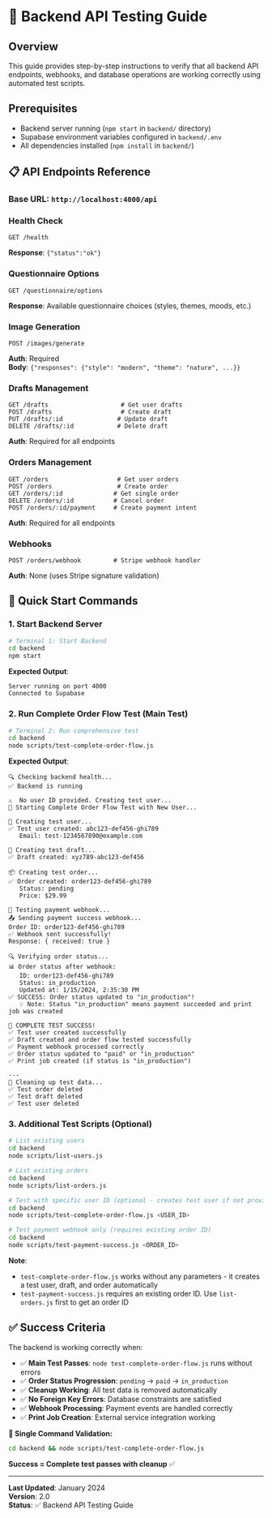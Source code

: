 # 🧪 Backend API Testing Guide

## Overview
This guide provides step-by-step instructions to verify that all backend API endpoints, webhooks, and database operations are working correctly using automated test scripts.

## Prerequisites
- Backend server running (`npm start` in `backend/` directory)
- Supabase environment variables configured in `backend/.env`
- All dependencies installed (`npm install` in `backend/`)

## 📋 API Endpoints Reference

### **Base URL**: `http://localhost:4000/api`

### **Health Check**
```http
GET /health
```
**Response**: `{"status":"ok"}`

### **Questionnaire Options**
```http
GET /questionnaire/options
```
**Response**: Available questionnaire choices (styles, themes, moods, etc.)

### **Image Generation**
```http
POST /images/generate
```
**Auth**: Required  
**Body**: `{"responses": {"style": "modern", "theme": "nature", ...}}`

### **Drafts Management**
```http
GET /drafts                    # Get user drafts
POST /drafts                   # Create draft
PUT /drafts/:id               # Update draft
DELETE /drafts/:id            # Delete draft
```
**Auth**: Required for all endpoints

### **Orders Management**
```http
GET /orders                   # Get user orders
POST /orders                  # Create order
GET /orders/:id              # Get single order
DELETE /orders/:id           # Cancel order
POST /orders/:id/payment     # Create payment intent
```
**Auth**: Required for all endpoints

### **Webhooks**
```http
POST /orders/webhook         # Stripe webhook handler
```
**Auth**: None (uses Stripe signature validation)

## 🚀 Quick Start Commands

### **1. Start Backend Server**

```bash
# Terminal 1: Start Backend
cd backend
npm start
```

**Expected Output**:
```
Server running on port 4000
Connected to Supabase
```

### **2. Run Complete Order Flow Test (Main Test)**

```bash
# Terminal 2: Run comprehensive test
cd backend
node scripts/test-complete-order-flow.js
```

**Expected Output**:
```
🔍 Checking backend health...
✅ Backend is running

⚠️  No user ID provided. Creating test user...
🚀 Starting Complete Order Flow Test with New User...

👤 Creating test user...
✅ Test user created: abc123-def456-ghi789
   Email: test-1234567890@example.com

🎨 Creating test draft...
✅ Draft created: xyz789-abc123-def456

📦 Creating test order...
✅ Order created: order123-def456-ghi789
   Status: pending
   Price: $29.99

🧪 Testing payment webhook...
📤 Sending payment success webhook...
Order ID: order123-def456-ghi789
✅ Webhook sent successfully!
Response: { received: true }

🔍 Verifying order status...
📊 Order status after webhook:
   ID: order123-def456-ghi789
   Status: in_production
   Updated at: 1/15/2024, 2:35:30 PM
✅ SUCCESS: Order status updated to "in_production"!
   💡 Note: Status "in_production" means payment succeeded and print job was created

🎉 COMPLETE TEST SUCCESS!
✅ Test user created successfully
✅ Draft created and order flow tested successfully
✅ Payment webhook processed correctly
✅ Order status updated to "paid" or "in_production"
✅ Print job created (if status is "in_production")

---
🧹 Cleaning up test data...
✅ Test order deleted
✅ Test draft deleted
✅ Test user deleted
```

### **3. Additional Test Scripts (Optional)**

```bash
# List existing users
cd backend
node scripts/list-users.js

# List existing orders
cd backend
node scripts/list-orders.js

# Test with specific user ID (optional - creates test user if not provided)
cd backend
node scripts/test-complete-order-flow.js <USER_ID>

# Test payment webhook only (requires existing order ID)
cd backend
node scripts/test-payment-success.js <ORDER_ID>
```

**Note**: 
- `test-complete-order-flow.js` works without any parameters - it creates a test user, draft, and order automatically
- `test-payment-success.js` requires an existing order ID. Use `list-orders.js` first to get an order ID

## ✅ Success Criteria

The backend is working correctly when:

- ✅ **Main Test Passes**: `node test-complete-order-flow.js` runs without errors
- ✅ **Order Status Progression**: `pending` → `paid` → `in_production`
- ✅ **Cleanup Working**: All test data is removed automatically
- ✅ **No Foreign Key Errors**: Database constraints are satisfied
- ✅ **Webhook Processing**: Payment events are handled correctly
- ✅ **Print Job Creation**: External service integration working

**🎯 Single Command Validation:**
```bash
cd backend && node scripts/test-complete-order-flow.js
```

**Success = Complete test passes with cleanup** ✅

---

**Last Updated**: January 2024  
**Version**: 2.0  
**Status**: ✅ Backend API Testing Guide 